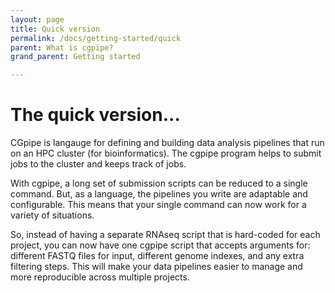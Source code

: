 ```yaml
---
layout: page
title: Quick version
permalink: /docs/getting-started/quick
parent: What is cgpipe?
grand_parent: Getting started

---
```


# The quick version...

CGpipe is langauge for defining and  building data analysis pipelines that run on an HPC cluster (for bioinformatics). The cgpipe program helps to submit jobs to the cluster and keeps track of jobs.

With cgpipe, a long set of submission scripts can be reduced to a single command. But, as a language, the pipelines you write are adaptable and configurable. This means that your single command can now work for a variety of situations.

So, instead of having a separate RNAseq script that is hard-coded for each project, you can now have one cgpipe script that accepts arguments for: different FASTQ files for input, different genome indexes, and any extra filtering steps. This will make your data pipelines easier to manage and more reproducible across multiple projects.